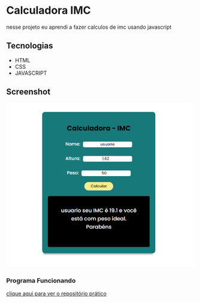 # Calculadora IMC
nesse projeto eu aprendi a fazer calculos de imc usando javascript

## Tecnologias
+ HTML
+ CSS
+ JAVASCRIPT

## Screenshot
<p align:center>
    <img src="screenshot.png" width:50% alt="calculadora imc">
</P>

### Programa Funcionando
<a href = "https://trizcamp.github.io/calculadora-imc/">clique aqui para ver o repositório prático</a>
